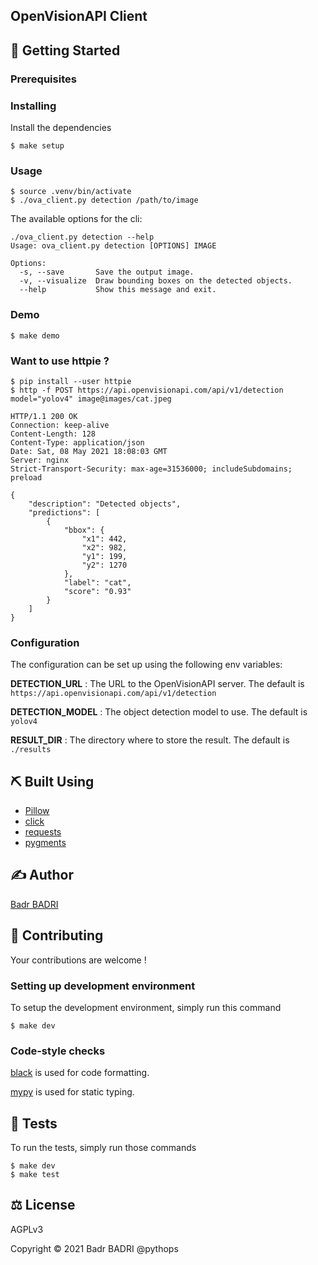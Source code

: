 ## OpenVisionAPI Client

## 🚀 Getting Started

### Prerequisites

### Installing
Install the dependencies
```
$ make setup
```

### Usage
```
$ source .venv/bin/activate
$ ./ova_client.py detection /path/to/image
```

The available options for the cli:
```
./ova_client.py detection --help
Usage: ova_client.py detection [OPTIONS] IMAGE

Options:
  -s, --save       Save the output image.
  -v, --visualize  Draw bounding boxes on the detected objects.
  --help           Show this message and exit.
```

### Demo
```
$ make demo
```

### Want to use httpie ?
```
$ pip install --user httpie
$ http -f POST https://api.openvisionapi.com/api/v1/detection  model="yolov4" image@images/cat.jpeg

HTTP/1.1 200 OK
Connection: keep-alive
Content-Length: 128
Content-Type: application/json
Date: Sat, 08 May 2021 18:08:03 GMT
Server: nginx
Strict-Transport-Security: max-age=31536000; includeSubdomains; preload

{
    "description": "Detected objects",
    "predictions": [
        {
            "bbox": {
                "x1": 442,
                "x2": 982,
                "y1": 199,
                "y2": 1270
            },
            "label": "cat",
            "score": "0.93"
        }
    ]
}
```


### Configuration
The configuration can be set up using the following env variables:

**DETECTION_URL** : The URL to the OpenVisionAPI server. The default is `https://api.openvisionapi.com/api/v1/detection`

**DETECTION_MODEL** : The object detection model to use. The default is `yolov4`

**RESULT_DIR** : The directory where to store the result. The default is `./results`


## ⛏️  Built Using
- [Pillow](https://github.com/python-pillow/Pillow)
- [click](https://github.com/pallets/click)
- [requests](https://github.com/psf/requests)
- [pygments](https://github.com/pygments/pygments)

## ✍️  Author
[Badr BADRI](https://github.com/pythops)

## 🤝 Contributing
Your contributions are welcome !

### Setting up development environment
To setup the development environment, simply run this command
```
$ make dev
```
### Code-style checks
[black](https://github.com/psf/black) is used for code formatting.

[mypy](https://github.com/python/mypy) is used for static typing.

## 🔧 Tests
To run the tests, simply run those commands
```
$ make dev
$ make test
```

## ⚖️  License
AGPLv3

Copyright © 2021 Badr BADRI @pythops
